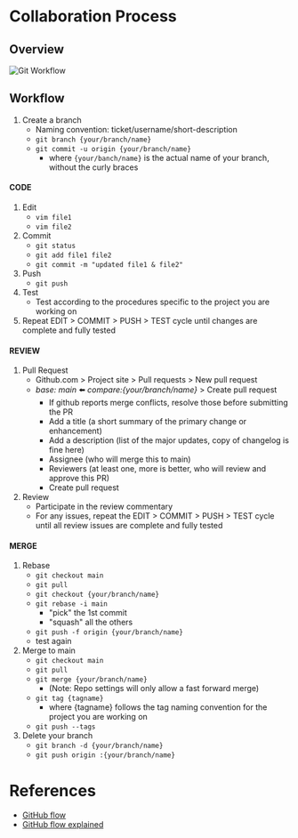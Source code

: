 
# Collaboration Process
## Overview
![Git
Workflow](https://github.com/access-ci-org/Operations_Github_Collaboration/blob/main/Git%20Workflow.png)
## Workflow
1. Create a branch
    * Naming convention: ticket/username/short-description
    * `git branch {your/branch/name}`
    * `git commit -u origin {your/branch/name}`
      * where `{your/banch/name}` is the actual name of your branch, without the curly braces
#### CODE
1. Edit
   * `vim file1`
   * `vim file2`
1. Commit
   * `git status`
   * `git add file1 file2`
   * `git commit -m "updated file1 & file2"`
1. Push
   * `git push`
1. Test
   * Test according to the procedures specific to the project you are working on
1. Repeat EDIT > COMMIT > PUSH > TEST cycle until changes are complete and fully tested
#### REVIEW
1. Pull Request
   * Github.com > Project site > Pull requests > New pull request
   * *base: main* :arrow_left: *compare:{your/branch/name}* > Create pull request
     * If github reports merge conflicts, resolve those before submitting the PR
     * Add a title (a short summary of the primary change or enhancement)
     * Add a description (list of the major updates, copy of changelog is fine here)
     * Assignee (who will merge this to main)
     * Reviewers (at least one, more is better, who will review and approve this PR)
     * Create pull request
1. Review
   * Participate in the review commentary
   * For any issues, repeat the EDIT > COMMIT > PUSH > TEST cycle until all review issues are complete and fully tested
#### MERGE
1. Rebase
   * `git checkout main`
   * `git pull`
   * `git checkout {your/branch/name}`
   * `git rebase -i main`
     * "pick" the 1st commit
     * "squash" all the others
   * `git push -f origin {your/branch/name}`
   * test again
1. Merge to main
   * `git checkout main`
   * `git pull`
   * `git merge {your/branch/name}`
     * (Note: Repo settings will only allow a fast forward merge)
   * `git tag {tagname}`
     * where {tagname} follows the tag naming convention for the project you are working on
   * `git push --tags`
1. Delete your branch
   * `git branch -d {your/branch/name}`
   * `git push origin :{your/branch/name}`

# References
* [GitHub flow](https://docs.github.com/en/get-started/using-github/github-flow)
* [GitHub flow explained](https://scottchacon.com/2011/08/31/github-flow/)
<!--stackedit_data:
eyJoaXN0b3J5IjpbLTQxNTMyMzUxMyw3OTYzODQ2OTEsLTE1Mz
kyNTA1NDEsMTMwNzM0NDU1NiwtMTQxMTA4MjkyOCwtNTUyNDg1
NDUzLDM4OTgzNjM1MSwyMDM4ODQ0MjIwLC05NzczMjIyMDMsLT
E2MzUwNjgwMTcsMjkxNDI3MDcxLDU0MzExNjc1NSwtMzc5NTQz
MTk0LC0yMDg4NzQ2NjEyLC0zMzI0NTUzNjNdfQ==
-->
